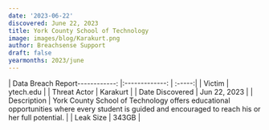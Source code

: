 ```yaml
---
date: '2023-06-22'
discovered: June 22, 2023
title: York County School of Technology
image: images/blog/Karakurt.png
author: Breachsense Support
draft: false
yearmonths: 2023/june
---
```


| Data Breach Report------------:     |:-------------:    | :-----:|
| Victim      | ytech.edu      | 
| Threat Actor      |  Karakurt     | 
| Date Discovered      | Jun 22, 2023      | 
| Description      | York County School of Technology offers educational opportunities where every student is guided and encouraged to reach his or her full potential.      | 
| Leak Size      | 343GB      | 

